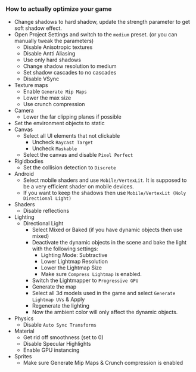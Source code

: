 ### How to actually optimize your game

- Change shadows to hard shadow, update the strength parameter to get soft shadow effect.
- Open Project Settings and switch to the `medium` preset. (or you can manually tweak the parameters)
    - Disable Anisotropic textures
    - Disable Antti Aliasing
    - Use only hard shadows
    - Change shadow resolution to medium
    - Set shadow cascades to no cascades
    - Disable VSync
- Texture maps
    - Enable `Generate Mip Maps`
    - Lower the max size
    - Use crunch compression
- Camera
    - Lower the far clipping planes if possible
- Set the environment objects to static
- Canvas
    - Select all UI elements that not clickable
        - Uncheck `Raycast Target`
        - Uncheck `Maskable`
    - Select the canvas and disable `Pixel Perfect`
- Rigidbodies
    - Set the collision detection to `Discrete`
- Android
    - Select mobile shaders and use `Mobile/VertexLit`. It is supposed to be a very efficient shader on mobile devices.
    - If you want to keep the shadows then use `Mobile/VertexLit (Noly Directional Light)`
- Shaders
    - Disable reflections
- Lighting
    - Directional Light
        - Select Mixed or Baked (if you have dynamic objects then use mixed)
        - Deactivate the dynamic objects in the scene and bake the light with the following settings:
            - Lighting Mode: Subtractive
            - Lower Lightmap Resolution 
            - Lower the Lightmap Size
            - Make sure `Compress Lightmap` is enabled.
        - Switch the Lightmapper to `Progressive GPU`
        - Generate the map
        - Select all 3d models used in the game and select `Generate Lightmap UVs` & Apply
        - Regenerate the lighting
        - Now the ambient color will only affect the dynamic objects.
- Physics
    - Disable `Auto Sync Transforms`
- Material
    - Get rid off smoothness (set to 0)
    - Disable Specular Highlights
    - Enable GPU instancing
- Sprites
    - Make sure Generate Mip Maps & Crunch compression is enabled
